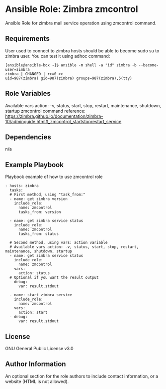Ansible Role: Zimbra zmcontrol
=========

Ansible Role for zimbra mail service operation using zmcontrol command.

Requirements
------------

User used to connect to zimbra hosts should be able to become sudo su to zimbra user.
You can test it using adhoc command:

    [ansible@ansible-box ~]$ ansible -m shell -a "id" zimbra -b --become-user=zimbra
    zimbra | CHANGED | rc=0 >>
    uid=987(zimbra) gid=987(zimbra) groups=987(zimbra),5(tty)
    

Role Variables
--------------

Available vars action: -v, status, start, stop, restart, maintenance, shutdown, startup
zmcontrol command reference: https://zimbra.github.io/documentation/zimbra-10/adminguide.html#_zmcontrol_startstoprestart_service

Dependencies
------------

n/a

Example Playbook
----------------

Playbook example of how to use zmcontrol role

    - hosts: zimbra
      tasks:
      # First method, using "task_from:"
      - name: get zimbra version
        include_role:
          name: zmcontrol
          tasks_from: version

      - name: get zimbra service status
        include_role:
          name: zmcontrol
          tasks_from: status

      # Second method, using vars: action variable
      # Available vars action: -v, status, start, stop, restart, maintenance, shutdown, startup
      - name: get zimbra service status
        include_role:
          name: zmcontrol
        vars:
          action: status
      # Optional if you want the result output    
      - debug:
          var: result.stdout

      - name: start zimbra service
        include_role:
          name: zmcontrol
        vars:
          action: start
      - debug:
          var: result.stdout

License
-------

GNU General Public License v3.0

Author Information
------------------

An optional section for the role authors to include contact information, or a website (HTML is not allowed).
